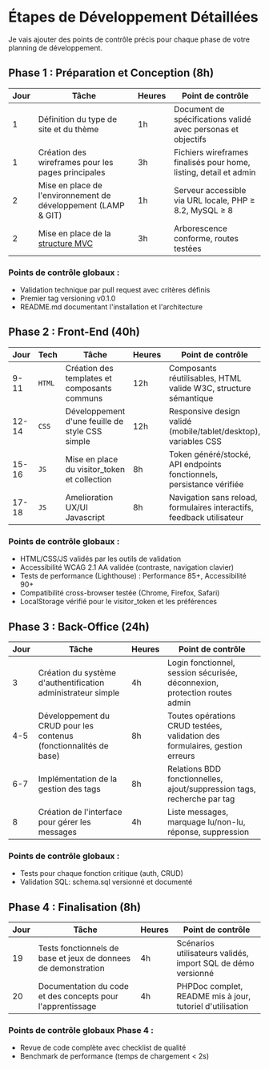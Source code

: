 
# Étapes de Développement Détaillées
Je vais ajouter des points de contrôle précis pour chaque phase de votre planning de développement.

## Phase 1 : Préparation et Conception (8h)

| Jour | Tâche | Heures | Point de contrôle |
|------|-------|--------|-------------------|
| 1 | Définition du type de site et du thème | 1h | Document de spécifications validé avec personas et objectifs |
| 1 | Création des wireframes pour les pages principales | 3h | Fichiers wireframes finalisés pour home, listing, detail et admin |
| 2 | Mise en place de l'environnement de développement (LAMP & GIT) | 1h | Serveur accessible via URL locale, PHP ≥ 8.2, MySQL ≥ 8 |
| 2 | Mise en place de la [structure MVC](structure_mvc_php.md) | 3h | Arborescence conforme, routes testées |

### Points de contrôle globaux :
* Validation technique par pull request avec critères définis
* Premier tag versioning v0.1.0
* README.md documentant l'installation et l'architecture

## Phase 2 : Front-End (40h)

| Jour | Tech | Tâche | Heures | Point de contrôle |
|------|------|-------|--------|-------------------|
| 9-11 | `HTML` | Création des templates et composants communs | 12h | Composants réutilisables, HTML valide W3C, structure sémantique |
| 12-14 | `CSS` | Développement d'une feuille de style CSS simple | 12h | Responsive design validé (mobile/tablet/desktop), variables CSS |
| 15-16 | `JS` | Mise en place du visitor_token et collection | 8h | Token généré/stocké, API endpoints fonctionnels, persistance vérifiée |
| 17-18 | `JS` | Amelioration UX/UI Javascript | 8h | Navigation sans reload, formulaires interactifs, feedback utilisateur |

### Points de contrôle globaux :
* HTML/CSS/JS validés par les outils de validation
* Accessibilité WCAG 2.1 AA validée (contraste, navigation clavier)
* Tests de performance (Lighthouse) : Performance 85+, Accessibilité 90+
* Compatibilité cross-browser testée (Chrome, Firefox, Safari)
* LocalStorage vérifié pour le visitor_token et les préférences


## Phase 3 : Back-Office (24h)

| Jour | Tâche | Heures | Point de contrôle |
|------|-------|--------|-------------------|
| 3 | Création du système d'authentification administrateur simple | 4h | Login fonctionnel, session sécurisée, déconnexion, protection routes admin |
| 4-5 | Développement du CRUD pour les contenus (fonctionnalités de base) | 8h | Toutes opérations CRUD testées, validation des formulaires, gestion erreurs |
| 6-7 | Implémentation de la gestion des tags | 8h | Relations BDD fonctionnelles, ajout/suppression tags, recherche par tag |
| 8 | Création de l'interface pour gérer les messages | 4h | Liste messages, marquage lu/non-lu, réponse, suppression |

### Points de contrôle globaux :
* Tests pour chaque fonction critique (auth, CRUD)
* Validation SQL: schema.sql versionné et documenté


## Phase 4 : Finalisation (8h)

| Jour | Tâche | Heures | Point de contrôle |
|------|-------|--------|-------------------|
| 19 | Tests fonctionnels de base et jeux de donnees de demonstration | 4h | Scénarios utilisateurs validés, import SQL de démo versionné |
| 20 | Documentation du code et des concepts pour l'apprentissage | 4h | PHPDoc complet, README mis à jour, tutoriel d'utilisation |

### Points de contrôle globaux Phase 4 :
* Revue de code complète avec checklist de qualité
* Benchmark de performance (temps de chargement < 2s)
